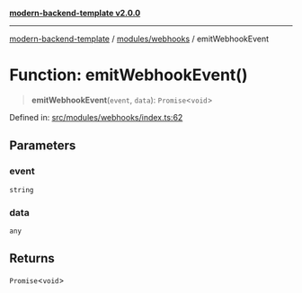 [**modern-backend-template v2.0.0**](../../../README.md)

***

[modern-backend-template](../../../modules.md) / [modules/webhooks](../README.md) / emitWebhookEvent

# Function: emitWebhookEvent()

> **emitWebhookEvent**(`event`, `data`): `Promise`\<`void`\>

Defined in: [src/modules/webhooks/index.ts:62](https://github.com/maemreyo/saas-4cus-nodejs/blob/1a77de11cd6eaefe66c31c7f5de281673fc25ce5/src/modules/webhooks/index.ts#L62)

## Parameters

### event

`string`

### data

`any`

## Returns

`Promise`\<`void`\>
